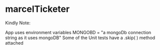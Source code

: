 # marcelTicketer
Kindly Note:

App uses environment variables
MONGOBD = "a mongoDb connection string as it uses mongoDB"
Some of the Unit tests have a .skip( ) method attached
